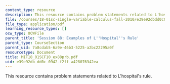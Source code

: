 ```yaml
---
content_type: resource
description: This resource contains problem statements related to L'hospital's rule.
file: /courses/18-01sc-single-variable-calculus-fall-2010/e39e92dbdd0c0942f2ffa428076342ea_MIT18_01SCF10_ex88prb.pdf
file_type: application/pdf
learning_resource_types: []
ocw_type: OCWFile
parent_title: 'Session 88: Examples of L''Hospital''s Rule'
parent_type: CourseSection
parent_uid: 7a8cdab5-6a9e-46b3-5225-a2bc22295a0f
resourcetype: Document
title: MIT18_01SCF10_ex88prb.pdf
uid: e39e92db-dd0c-0942-f2ff-a428076342ea
---
```

This resource contains problem statements related to L'hospital's rule.
